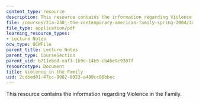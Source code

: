 ```yaml
---
content_type: resource
description: This resource contains the information regarding Violence in the Family.
file: /courses/21a-230j-the-contemporary-american-family-spring-2004/2cdbed8147cc90628923a408cc86bbec_MIT21A_230JS04_violence.pdf
file_type: application/pdf
learning_resource_types:
- Lecture Notes
ocw_type: OCWFile
parent_title: Lecture Notes
parent_type: CourseSection
parent_uid: b711ebdd-eaf3-1b9e-14b5-cb4be9c9307f
resourcetype: Document
title: Violence in the Family
uid: 2cdbed81-47cc-9062-8923-a408cc86bbec
---
```

This resource contains the information regarding Violence in the Family.

